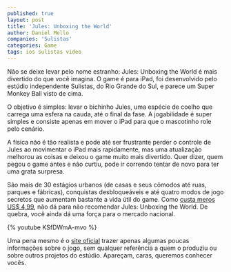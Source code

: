 ```yaml
---
published: true
layout: post
title: 'Jules: Unboxing the World'
author: Daniel Mello
companies: 'Sulistas'
categories: Game
tags: ios sulistas video
---
```

N&#227;o se deixe levar pelo nome estranho: Jules: Unboxing the World &#233; mais divertido do que voc&#234; imagina. O game &#233; para iPad, foi desenvolvido pelo est&#250;dio independente Sulistas, do Rio Grande do Sul, e parece um Super Monkey Ball visto de cima.
 
O objetivo &#233; simples: levar o bichinho Jules, uma esp&#233;cie de coelho que carrega uma esfera na cauda, at&#233; o final da fase. A jogabilidade &#233; super simples e consiste apenas em mover o iPad para que o mascotinho role pelo cen&#225;rio. 
 
A f&#237;sica n&#227;o &#233; t&#227;o realista e pode at&#233; ser frustrante perder o controle de Jules ao movimentar o iPad mais rapidamente, mas uma atualiza&#231;&#227;o melhorou as coisas e deixou o game muito mais divertido. Quer dizer, quem pegou o game antes e n&#227;o curtiu, pode ir correndo tentar de novo para ter uma grata surpresa.
 
S&#227;o mais de 30 est&#225;gios urbanos (de casas e seus c&#244;modos at&#233; ruas, parques e f&#225;bricas), conquistas desbloque&#225;veis e at&#233; quatro modos de jogo secretos que aumentam bastante a vida &#250;til do game. Como [custa meros US$ 4,99](http://itunes.apple.com/us/app/jules-unboxing-the-world/id385760703?mt=8), n&#227;o d&#225; para n&#227;o recomendar Jules: Unboxing the World. De quebra, voc&#234; ainda d&#225; uma for&#231;a para o mercado nacional.
 
{% youtube KSfDWmA-mvo %}
 
Uma pena mesmo &#233; o [site oficial](http://www.julesunboxingtheworld.com/) trazer apenas algumas poucas informa&#231;&#245;es sobre o jogo, sem qualquer refer&#234;ncia a quem o produziu ou sobre outros projetos do est&#250;dio. Apare&#231;am, caras, queremos conhecer voc&#234;s.
 
